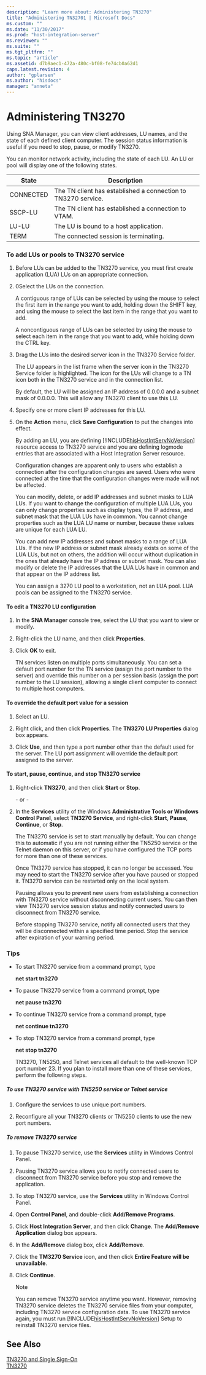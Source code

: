 ```yaml
---
description: "Learn more about: Administering TN3270"
title: "Administering TN32701 | Microsoft Docs"
ms.custom: ""
ms.date: "11/30/2017"
ms.prod: "host-integration-server"
ms.reviewer: ""
ms.suite: ""
ms.tgt_pltfrm: ""
ms.topic: "article"
ms.assetid: d7b9aec1-472a-480c-bf08-fe74cb0a62d1
caps.latest.revision: 4
author: "gplarsen"
ms.author: "hisdocs"
manager: "anneta"
---
```

# Administering TN3270
Using SNA Manager, you can view client addresses, LU names, and the state of each defined client computer. The session status information is useful if you need to stop, pause, or modify TN3270.  
  
 You can monitor network activity, including the state of each LU. An LU or pool will display one of the following states.  
  
|State|Description|  
|-----------|-----------------|  
|CONNECTED|The TN client has established a connection to TN3270 service.|  
|SSCP-LU|The TN client has established a connection to VTAM.|  
|LU-LU|The LU is bound to a host application.|  
|TERM|The connected session is terminating.|  
  
### To add LUs or pools to TN3270 service  
  
1. Before LUs can be added to the TN3270 service, you must first create application (LUA) LUs on an appropriate connection.  
  
2. 0Select the LUs on the connection.  
  
    A contiguous range of LUs can be selected by using the mouse to select the first item in the range you want to add, holding down the SHIFT key, and using the mouse to select the last item in the range that you want to add.  
  
    A noncontiguous range of LUs can be selected by using the mouse to select each item in the range that you want to add, while holding down the CTRL key.  
  
3. Drag the LUs into the desired server icon in the TN3270 Service folder.  
  
    The LU appears in the list frame when the server icon in the TN3270 Service folder is highlighted. The icon for the LUs will change to a TN icon both in the TN3270 service and in the connection list.  
  
    By default, the LU will be assigned an IP address of 0.0.0.0 and a subnet mask of 0.0.0.0. This will allow any TN3270 client to use this LU.  
  
4. Specify one or more client IP addresses for this LU.  
  
5. On the **Action** menu, click **Save Configuration** to put the changes into effect.  
  
   By adding an LU, you are defining [!INCLUDE[hisHostIntServNoVersion](../includes/hishostintservnoversion-md.md)] resource access to TN3270 service and you are defining logmode entries that are associated with a Host Integration Server resource.  
  
   Configuration changes are apparent only to users who establish a connection after the configuration changes are saved. Users who were connected at the time that the configuration changes were made will not be affected.  
  
   You can modify, delete, or add IP addresses and subnet masks to LUA LUs. If you want to change the configuration of multiple LUA LUs, you can only change properties such as display types, the IP address, and subnet mask that the LUA LUs have in common. You cannot change properties such as the LUA LU name or number, because these values are unique for each LUA LU.  
  
   You can add new IP addresses and subnet masks to a range of LUA LUs. If the new IP address or subnet mask already exists on some of the LUA LUs, but not on others, the addition will occur without duplication in the ones that already have the IP address or subnet mask. You can also modify or delete the IP addresses that the LUA LUs have in common and that appear on the IP address list.  
  
   You can assign a 3270 LU pool to a workstation, not an LUA pool. LUA pools can be assigned to the TN3270 service.  
  
#### To edit a TN3270 LU configuration  
  
1. In the **SNA Manager** console tree, select the LU that you want to view or modify.  
  
2. Right-click the LU name, and then click **Properties**.  
  
3. Click **OK** to exit.  
  
   TN services listen on multiple ports simultaneously. You can set a default port number for the TN service (assign the port number to the server) and override this number on a per session basis (assign the port number to the LU session), allowing a single client computer to connect to multiple host computers.  
  
#### To override the default port value for a session  
  
1.  Select an LU.  
  
2.  Right click, and then click **Properties**. The **TN3270 LU Properties** dialog box appears.  
  
3.  Click **Use**, and then type a port number other than the default used for the server. The LU port assignment will override the default port assigned to the server.  
  
#### To start, pause, continue, and stop TN3270 service  
  
1. Right-click **TN3270**, and then click **Start** or **Stop**.  
  
    \- or -  
  
2. In the **Services** utility of the Windows **Administrative Tools or Windows Control Panel**, select **TN3270 Service**, and right-click **Start**, **Pause**, **Continue**, or **Stop**.  
  
   The TN3270 service is set to start manually by default. You can change this to automatic if you are not running either the TN5250 service or the Telnet daemon on this server, or if you have configured the TCP ports for more than one of these services.  
  
   Once TN3270 service has stopped, it can no longer be accessed. You may need to start the TN3270 service after you have paused or stopped it. TN3270 service can be restarted only on the local system.  
  
   Pausing allows you to prevent new users from establishing a connection with TN3270 service without disconnecting current users. You can then view TN3270 service session status and notify connected users to disconnect from TN3270 service.  
  
   Before stopping TN3270 service, notify all connected users that they will be disconnected within a specified time period. Stop the service after expiration of your warning period.  
  
### Tips  
  
- To start TN3270 service from a command prompt, type  
  
   **net start tn3270**  
  
- To pause TN3270 service from a command prompt, type  
  
   **net pause tn3270**  
  
- To continue TN3270 service from a command prompt, type  
  
   **net continue tn3270**  
  
- To stop TN3270 service from a command prompt, type  
  
   **net stop tn3270**  
  
  TN3270, TN5250, and Telnet services all default to the well-known TCP port number 23. If you plan to install more than one of these services, perform the following steps.  
  
##### To use TN3270 service with TN5250 service or Telnet service  
  
1.  Configure the services to use unique port numbers.  
  
2.  Reconfigure all your TN3270 clients or TN5250 clients to use the new port numbers.  
  
##### To remove TN3270 service  
  
1. To pause TN3270 service, use the **Services** utility in Windows Control Panel.  
  
2. Pausing TN3270 service allows you to notify connected users to disconnect from TN3270 service before you stop and remove the application.  
  
3. To stop TN3270 service, use the **Services** utility in Windows Control Panel.  
  
4. Open **Control Panel**, and double-click **Add/Remove Programs**.  
  
5. Click **Host Integration Server**, and then click **Change**. The **Add/Remove Application** dialog box appears.  
  
6. In the **Add/Remove** dialog box, click **Add/Remove**.  
  
7. Click the **TM3270 Service** icon, and then click **Entire Feature will be unavailable**.  
  
8. Click **Continue**.  
  
   > [!NOTE]
   >  You can remove TN3270 service anytime you want. However, removing TN3270 service deletes the TN3270 service files from your computer, including TN3270 service configuration data. To use TN3270 service again, you must run [!INCLUDE[hisHostIntServNoVersion](../includes/hishostintservnoversion-md.md)] Setup to reinstall TN3270 service files.  
  
## See Also  
 [TN3270 and Single Sign-On](../core/tn3270-and-single-sign-on1.md)   
 [TN3270](../core/tn32702.md)

